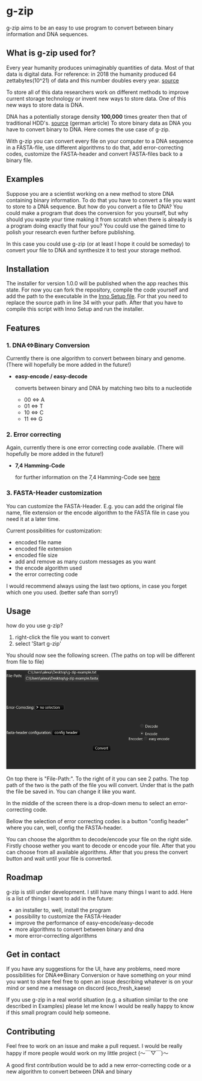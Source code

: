 # **g-zip**

g-zip aims to be an easy to use program to convert between binary information and DNA sequences.

## **What is g-zip used for?**
Every year humanity produces unimaginably quantities of data. Most of that data is digital data.
For reference: in 2018 the humanity produced 64 zettabytes(10^21) of data and this number doubles every year. [source](https://rivery.io/blog/big-data-statistics-how-much-data-is-there-in-the-world/)

To store all of this data researchers work on different methods to improve current storage technology or invent new ways to store data. One of this new ways to store data is DNA.

DNA has a potentially storage density **100,000** times greater then that of traditional HDD's. [source](https://www.derstandard.de/story/2000077616743/bioinformatiker-dna-speicher-kann-man-nicht-hacken) (german article) To store binary data as DNA you have to convert binary to DNA. Here comes the use case of g-zip.

With g-zip you can convert every file on your computer to a DNA sequence in a FASTA-file, use different algorithms to do that, add error-correcting codes, customize the FASTA-header and convert FASTA-files back to a binary file.

## **Examples**
Suppose you are a scientist working on a new method to store DNA containing binary information. To do that you have to convert a file you want to store to a DNA sequence. But how do you convert a file to DNA? You could make a program that does the conversion for you yourself, but why should you waste your time making it from scratch when there is already is a program doing exactly that four you? You could use the gained time to polish your research even further before publishing.

In this case you could use g-zip (or at least I hope it could be someday) to convert your file to DNA and synthesize it to test your storage method.

## **Installation**
The installer for version 1.0.0 will be published when the app reaches this state. For now you can fork the repository, compile the code yourself and add the path to the executable in the [Inno Setup file](https://github.com/EcoFreshKase/g-zip/blob/main/g-zip%20installer.iss). For that you need to replace the source path in line 34 with your path. After that you have to compile this script with Inno Setup and run the installer.

## **Features**
### **1. DNA⇔Binary Conversion**
Currently there is one algorithm to convert between binary and genome. (There will hopefully be more added in the future!)
- **easy-encode / easy-decode**

    converts between binary and DNA by matching two bits to a nucleotide
    - 00 ⇔ A
    - 01 ⇔ T
    - 10 ⇔ C
    - 11 ⇔ G

### **2. Error correcting**
Again, currently there is one error correcting code available. (There will hopefully be more added in the future!)
- **7,4 Hamming-Code**

    for further information on the 7,4 Hamming-Code see [here](https://en.wikipedia.org/wiki/Hamming(7,4))

### **3. FASTA-Header customization**
You can customize the FASTA-Header. E.g. you can add the original file name, file extension or the encode algorithm to the FASTA file in case you need it at a later time.

Current possibilities for customization:
- encoded file name
- encoded file extension
- encoded file size
- add and remove as many custom messages as you want
- the encode algorithm used
- the error correcting code

I would recommend always using the last two options, in case you forget which one you used. (better safe than sorry!)

## **Usage**
how do you use g-zip?
1. right-click the file you want to convert
2. select 'Start g-zip'
    
You should now see the following screen. (The paths on top will be different from file to file)

![g-zip after start](https://github.com/EcoFreshKase/g-zip/blob/main/README%20images/g-zip%20after%20start.png)

On top there is "File-Path:". To the right of it you can see 2 paths. The top path of the two is the path of the file you will convert. Under that is the path the file be saved in. You can change it like you want.

In the middle of the screen there is a drop-down menu to select an error-correcting code.

Bellow the selection of error correcting codes is a button "config header" where you can, well, config the FASTA-header.

You can choose the algorithm to decode/encode your file on the right side. Firstly choose wether you want to decode or encode your file. After that you can choose from all available algorithms. After that you press the convert button and wait until your file is converted.


## **Roadmap**
g-zip is still under development. I still have many things I want to add. Here is a list of things I want to add in the future:
* an installer to, well, install the program
* possibility to customize the FASTA-Header
* improve the performance of easy-encode/easy-decode
* more algorithms to convert between binary and dna
* more error-correcting algorithms


## **Get in contact**
If you have any suggestions for the UI, have any problems, need more possibilities for DNA⇔Binary Conversion or have something on your mind you want to share feel free to open an issue describing whatever is on your mind or send me a message on discord (eco_fresh_kaese)

If you use g-zip in a real world situation (e.g. a situation similar to the one described in Examples) please let me know I would be really happy to know if this small program could help someone.

## **Contributing**
Feel free to work on an issue and make a pull request. I would be really happy if more people would work on my little project (～￣▽￣)～

A good first contribution would be to add a new error-correcting code or a new algorithm to convert between DNA and binary
